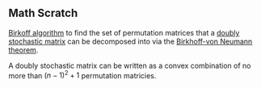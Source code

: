 Math Scratch
---

[Birkoff algorithm](https://en.wikipedia.org/wiki/Birkhoff_algorithm) to find the set of
permutation matrices that a [doubly stochastic matrix](https://en.wikipedia.org/wiki/Doubly_stochastic_matrix)
can be decomposed into via the [Birkhoff-von Neumann theorem](https://en.wikipedia.org/wiki/Doubly_stochastic_matrix#Birkhoff%E2%80%93von_Neumann_theorem).

A doubly stochastic matrix can be written as a convex combination of no more than $(n-1)^2 + 1$ permutation matricies.
